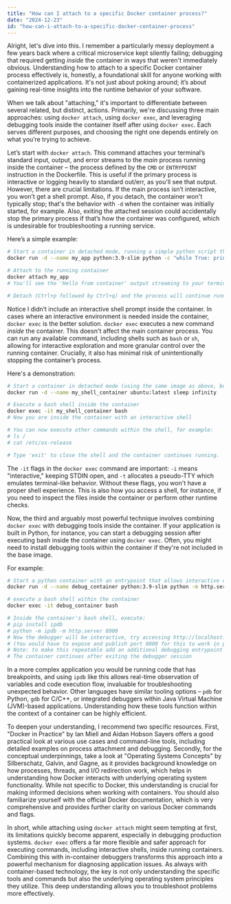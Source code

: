 ```yaml
---
title: "How can I attach to a specific Docker container process?"
date: "2024-12-23"
id: "how-can-i-attach-to-a-specific-docker-container-process"
---
```


Alright, let's dive into this. I remember a particularly messy deployment a few years back where a critical microservice kept silently failing; debugging that required getting *inside* the container in ways that weren't immediately obvious. Understanding how to attach to a specific Docker container process effectively is, honestly, a foundational skill for anyone working with containerized applications. It's not just about poking around; it’s about gaining real-time insights into the runtime behavior of your software.

When we talk about "attaching," it's important to differentiate between several related, but distinct, actions. Primarily, we're discussing three main approaches: using `docker attach`, using `docker exec`, and leveraging debugging tools inside the container itself after using `docker exec`. Each serves different purposes, and choosing the right one depends entirely on what you’re trying to achieve.

Let’s start with `docker attach`. This command attaches your terminal’s standard input, output, and error streams to the *main* process running inside the container – the process defined by the `CMD` or `ENTRYPOINT` instruction in the Dockerfile. This is useful if the primary process is interactive or logging heavily to standard out/err, as you'll see that output. However, there are crucial limitations. If the main process isn’t interactive, you won’t get a shell prompt. Also, if you detach, the container won't typically stop; that's the behavior with `-d` when the container was initially started, for example. Also, exiting the attached session could accidentally stop the primary process if that’s how the container was configured, which is undesirable for troubleshooting a running service.

Here’s a simple example:

```bash
# Start a container in detached mode, running a simple python script that outputs to stdout
docker run -d --name my_app python:3.9-slim python -c "while True: print('Hello from container'); import time; time.sleep(1);"

# Attach to the running container
docker attach my_app
# You'll see the 'Hello from container' output streaming to your terminal

# Detach (Ctrl+p followed by Ctrl+q) and the process will continue running.
```

Notice I didn’t include an interactive shell prompt inside the container. In cases where an interactive environment is needed inside the container, `docker exec` is the better solution. `docker exec` executes a new command *inside* the container. This doesn't affect the main container process. You can run any available command, including shells such as `bash` or `sh`, allowing for interactive exploration and more granular control over the running container. Crucially, it also has minimal risk of unintentionally stopping the container’s process.

Here's a demonstration:

```bash
# Start a container in detached mode (using the same image as above, but the script is not crucial here)
docker run -d --name my_shell_container ubuntu:latest sleep infinity

# Execute a bash shell inside the container
docker exec -it my_shell_container bash
# Now you are inside the container with an interactive shell

# You can now execute other commands within the shell, for example:
# ls /
# cat /etc/os-release

# Type 'exit' to close the shell and the container continues running.
```

The `-it` flags in the `docker exec` command are important: `-i` means "interactive," keeping STDIN open, and `-t` allocates a pseudo-TTY which emulates terminal-like behavior. Without these flags, you won't have a proper shell experience. This is also how you access a shell, for instance, if you need to inspect the files inside the container or perform other runtime checks.

Now, the third and arguably most powerful technique involves combining `docker exec` with debugging tools inside the container. If your application is built in Python, for instance, you can start a debugging session after executing bash inside the container using `docker exec`. Often, you might need to install debugging tools within the container if they're not included in the base image.

For example:

```bash
# Start a python container with an entrypoint that allows interactive debugger access
docker run -d --name debug_container python:3.9-slim python -m http.server 8000

# execute a bash shell within the container
docker exec -it debug_container bash

# Inside the container's bash shell, execute:
# pip install ipdb
# python -m ipdb -m http.server 8000
# Now the debugger will be interactive, try accessing http://localhost:8000 in the host and the debugger will stop at a breakpoint.
# (You would have to expose and publish port 8000 for this to work in practice, but it's beyond scope of this example.)
# Note: to make this repeatable add an additional debugging entrypoint for debugging session.
# The container continues after exiting the debugger session
```
In a more complex application you would be running code that has breakpoints, and using `ipdb` like this allows real-time observation of variables and code execution flow, invaluable for troubleshooting unexpected behavior. Other languages have similar tooling options – `pdb` for Python, `gdb` for C/C++, or integrated debuggers within Java Virtual Machine (JVM)-based applications. Understanding how these tools function within the context of a container can be highly efficient.

To deepen your understanding, I recommend two specific resources. First, "Docker in Practice" by Ian Miell and Aidan Hobson Sayers offers a good practical look at various use cases and command-line tools, including detailed examples on process attachment and debugging. Secondly, for the conceptual underpinnings, take a look at "Operating Systems Concepts" by Silberschatz, Galvin, and Gagne, as it provides background knowledge on how processes, threads, and I/O redirection work, which helps in understanding how Docker interacts with underlying operating system functionality. While not specific to Docker, this understanding is crucial for making informed decisions when working with containers. You should also familiarize yourself with the official Docker documentation, which is very comprehensive and provides further clarity on various Docker commands and flags.

In short, while attaching using `docker attach` might seem tempting at first, its limitations quickly become apparent, especially in debugging production systems. `docker exec` offers a far more flexible and safer approach for executing commands, including interactive shells, inside running containers. Combining this with in-container debuggers transforms this approach into a powerful mechanism for diagnosing application issues. As always with container-based technology, the key is not only understanding the specific tools and commands but also the underlying operating system principles they utilize. This deep understanding allows you to troubleshoot problems more effectively.
